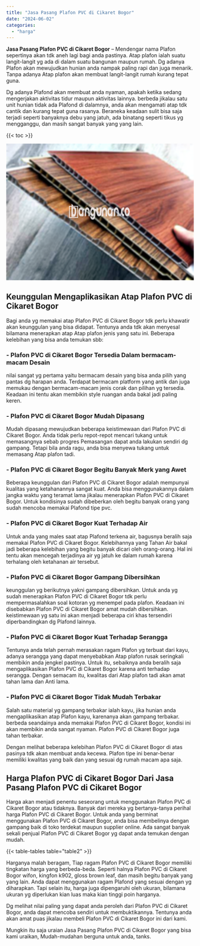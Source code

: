 ```yaml
---
title: "Jasa Pasang Plafon PVC di Cikaret Bogor"
date: "2024-06-02"
categories: 
  - "harga"
---
```


**Jasa Pasang Plafon PVC di Cikaret Bogor** – Mendengar nama Plafon sepertinya akan tdk aneh lagi bagi anda pastinya. Atap plafon ialah suatu langit-langit yg ada di dalam suatu bangunan maupun rumah. Dg adanya Plafon akan mewujudkan hunian anda nampak paling rapi dan juga menarik. Tanpa adanya Atap plafon akan membuat langit-langit rumah kurang tepat guna.

Dg adanya Plafond akan membuat anda nyaman, apakah ketika sedang mengerjakan aktivitas tidur maupun aktivitas lainnya. berbeda jikalau satu unit hunian tidak ada Plafond di dalamnya, anda akan mengamati atap tdk cantik dan kurang tepat guna rasanya. Beraneka keadaan sulit bisa saja terjadi seperti banyaknya debu yang jatuh, ada binatang seperti tikus yg mengganggu, dan masih sangat banyak yang yang lain.

{{< toc >}}

![Jasa Pasang Plafon PVC di Cikaret Bogor](/images/flafond-pvc-murah16.png)

## Keunggulan Mengaplikasikan Atap Plafon PVC di Cikaret Bogor

Bagi anda yg memakai atap Plafon PVC di Cikaret Bogor tdk perlu khawatir akan keunggulan yang bisa didapat. Tentunya anda tdk akan menyesal bilamana menerapkan atap Atap plafon jenis yang satu ini. Beberapa kelebihan yang bisa anda temukan sbb:

### \- Plafon PVC di Cikaret Bogor Tersedia Dalam bermacam-macam Desain

nilai sangat yg pertama yaitu bermacam desain yang bisa anda pilih yang pantas dg harapan anda. Terdapat bermacam platform yang antik dan juga memukau dengan bermacam-macam jenis corak dan pilihan yg tersedia. Keadaan ini tentu akan membikin style ruangan anda bakal jadi paling keren.

### \- Plafon PVC di Cikaret Bogor Mudah Dipasang

Mudah dipasang mewujudkan beberapa keistimewaan dari Plafon PVC di Cikaret Bogor. Anda tidak perlu repot-repot mencari tukang untuk memasangnya sebab progres Pemasangan dapat anda lakukan sendiri dg gampang. Tetapi bila anda ragu, anda bisa menyewa tukang untuk memasang Atap plafon tadi.

### \- Plafon PVC di Cikaret Bogor Begitu Banyak Merk yang Awet

Beberapa keunggulan dari Plafon PVC di Cikaret Bogor adalah mempunyai kualitas yang ketahanannya sangat kuat. Anda bisa menggunakannya dalam jangka waktu yang teramat lama jikalau menerapkan Plafon PVC di Cikaret Bogor. Untuk kondisinya sudah dibeberkan oleh begitu banyak orang yang sudah mencoba memakai Plafond tipe pvc.

### \- Plafon PVC di Cikaret Bogor Kuat Terhadap Air

Untuk anda yang males saat atap Plafond terkena air, bagusnya beralih saja memakai Plafon PVC di Cikaret Bogor. Kelebihannya yang Tahan Air bakal jadi beberapa kelebihan yang begitu banyak dicari oleh orang-orang. Hal ini tentu akan mencegah terjadinya air yg jatuh ke dalam rumah karena terhalang oleh ketahanan air tersebut.

### \- Plafon PVC di Cikaret Bogor Gampang Dibersihkan

keunggulan yg berikutnya yakni gampang dibersihkan. Untuk anda yg sudah menerapkan Plafon PVC di Cikaret Bogor tdk perlu mempermasalahkan soal kotoran yg menempel pada plafon. Keadaan ini disebabkan Plafon PVC di Cikaret Bogor amat mudah dibersihkan. keistimewaan yg satu ini akan menjadi beberapa ciri khas tersendiri diperbandingkan dg Plafond lainnya.

### \- Plafon PVC di Cikaret Bogor Kuat Terhadap Serangga

Tentunya anda telah pernah merasakan ragam Plafon yg terbuat dari kayu, adanya serangga yang dapat menyebabkan Atap plafon rusak seringkali membikin anda jengkel pastinya. Untuk itu, sebaiknya anda beralih saja mengaplikasikan Plafon PVC di Cikaret Bogor karena anti terhadap serangga. Dengan semacam itu, kwalitas dari Atap plafon tadi akan amat tahan lama dan Anti lama.

### \- Plafon PVC di Cikaret Bogor Tidak Mudah Terbakar

Salah satu material yg gampang terbakar ialah kayu, jika hunian anda mengaplikasikan atap Plafon kayu, karenanya akan gampang terbakar. berbeda seandainya anda memakai Plafon PVC di Cikaret Bogor, kondisi ini akan membikin anda sangat nyaman. Plafon PVC di Cikaret Bogor juga tahan terbakar.

Dengan melihat beberapa kelebihan Plafon PVC di Cikaret Bogor di atas pasinya tdk akan membuat anda kecewa. Plafon tipe ini benar-benar memiliki kwalitas yang baik dan yang sesuai dg rumah macam apa saja.

## Harga Plafon PVC di Cikaret Bogor Dari Jasa Pasang Plafon PVC di Cikaret Bogor

Harga akan menjadi penentu seseorang untuk menggunakan Plafon PVC di Cikaret Bogor atau tidaknya. Banyak dari mereka yg bertanya-tanya perihal harga Plafon PVC di Cikaret Bogor. Untuk anda yang berminat menggunakan Plafon PVC di Cikaret Bogor, anda bisa membelinya dengan gampang baik di toko terdekat maupun supplier online. Ada sangat banyak sekali penjual Plafon PVC di Cikaret Bogor yg dapat anda temukan dengan mudah.

{{< table-tables table="table2" >}}

Harganya malah beragam, Tiap ragam Plafon PVC di Cikaret Bogor memiliki tingkatan harga yang berbeda-beda. Seperti halnya Plafon PVC di Cikaret Bogor wifon, kingfon k902, gloss brown leaf, dan masih begitu banyak yang yang lain. Anda dapat menggunakan ragam Plafond yang sesuai dengan yg diharapkan. Tapi selain itu, harga juga dipengaruhi oleh ukuran, bilamana ukuran yg diperlukan kian luas maka kian tinggi poin harganya.

Dg melihat nilai paling yang dapat anda peroleh dari Plafon PVC di Cikaret Bogor, anda dapat mencoba sendiri untuk membuktikannya. Tentunya anda akan amat puas jikalau membeli Plafon PVC di Cikaret Bogor ini dari kami.

Mungkin itu saja uraian Jasa Pasang Plafon PVC di Cikaret Bogor yang bisa kami uraikan, Mudah-mudahan berguna untuk anda, tanks.
